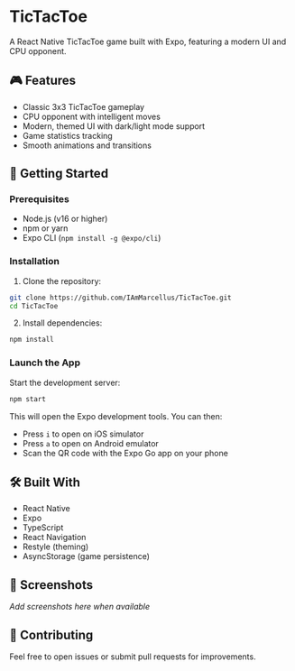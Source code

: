 # TicTacToe

A React Native TicTacToe game built with Expo, featuring a modern UI and CPU opponent.

## 🎮 Features

- Classic 3x3 TicTacToe gameplay
- CPU opponent with intelligent moves
- Modern, themed UI with dark/light mode support
- Game statistics tracking
- Smooth animations and transitions

## 🚀 Getting Started

### Prerequisites

- Node.js (v16 or higher)
- npm or yarn
- Expo CLI (`npm install -g @expo/cli`)

### Installation

1. Clone the repository:

```bash
git clone https://github.com/IAmMarcellus/TicTacToe.git
cd TicTacToe
```

2. Install dependencies:

```bash
npm install
```

### Launch the App

Start the development server:

```bash
npm start
```

This will open the Expo development tools. You can then:

- Press `i` to open on iOS simulator
- Press `a` to open on Android emulator
- Scan the QR code with the Expo Go app on your phone

## 🛠️ Built With

- React Native
- Expo
- TypeScript
- React Navigation
- Restyle (theming)
- AsyncStorage (game persistence)

## 📱 Screenshots

_Add screenshots here when available_

## 🤝 Contributing

Feel free to open issues or submit pull requests for improvements.
